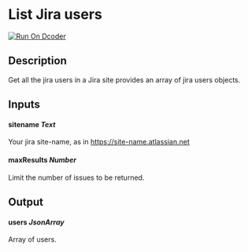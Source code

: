 # List Jira users
[![Run On Dcoder](https://static-content.dcoder.tech/dcoder-assets/run-on-dcoder.svg)](https://code.dcoder.tech/files/project/60eec8fbbed59714a8336d24)

## Description
Get all the jira users in a Jira site provides an array of jira users objects.

## Inputs
#### **sitename**  *Text*
Your jira site-name, as in https://site-name.atlassian.net
#### **maxResults**  *Number*
Limit the number of issues to be returned.

## Output
#### **users**  *JsonArray*
Array of users.

